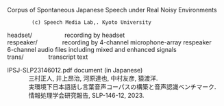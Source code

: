 Corpus of Spontaneous Japanese Speech under Real Noisy Environments  
  
			(c) Speech Media Lab,. Kyoto University  
  
  
headset/ &emsp; &emsp; &emsp; &emsp; recording by headset  
respeaker/ &emsp; &emsp; &emsp;  recording by 4-channel microphone-array respeaker  
	6-channel audio files including mixed and enhanced signals  
trans/	&emsp; &emsp; &emsp;      transcript text  
  
IPSJ-SLP23146012.pdf  document (in Japanese)  
&emsp; &emsp; &emsp;三村正人, 井上昂治, 河原達也, 中村友彦, 猿渡洋.  
&emsp; &emsp; &emsp;実環境下日本語話し言葉音声コーパスの構築と音声認識ベンチマーク.  
&emsp; &emsp; &emsp;情報処理学会研究報告, SLP-146-12, 2023.  
  
